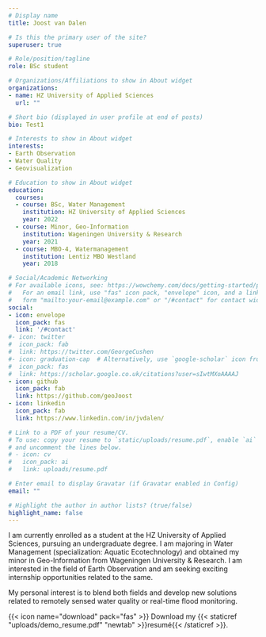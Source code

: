 ```yaml
---
# Display name
title: Joost van Dalen

# Is this the primary user of the site?
superuser: true

# Role/position/tagline
role: BSc student

# Organizations/Affiliations to show in About widget
organizations:
- name: HZ University of Applied Sciences
  url: ""

# Short bio (displayed in user profile at end of posts)
bio: Test1

# Interests to show in About widget
interests:
- Earth Observation
- Water Quality
- Geovisualization

# Education to show in About widget
education:
  courses:
  - course: BSc, Water Management
    institution: HZ University of Applied Sciences
    year: 2022
  - course: Minor, Geo-Information
    institution: Wageningen University & Research
    year: 2021
  - course: MBO-4, Watermanagement
    institution: Lentiz MBO Westland
    year: 2018

# Social/Academic Networking
# For available icons, see: https://wowchemy.com/docs/getting-started/page-builder/#icons
#   For an email link, use "fas" icon pack, "envelope" icon, and a link in the
#   form "mailto:your-email@example.com" or "/#contact" for contact widget.
social:
- icon: envelope
  icon_pack: fas
  link: '/#contact'
#- icon: twitter
#  icon_pack: fab
#  link: https://twitter.com/GeorgeCushen
#- icon: graduation-cap  # Alternatively, use `google-scholar` icon from `ai` icon pack
#  icon_pack: fas
#  link: https://scholar.google.co.uk/citations?user=sIwtMXoAAAAJ
- icon: github
  icon_pack: fab
  link: https://github.com/geoJoost
- icon: linkedin
  icon_pack: fab
  link: https://www.linkedin.com/in/jvdalen/

# Link to a PDF of your resume/CV.
# To use: copy your resume to `static/uploads/resume.pdf`, enable `ai` icons in `params.toml`, 
# and uncomment the lines below.
# - icon: cv
#   icon_pack: ai
#   link: uploads/resume.pdf

# Enter email to display Gravatar (if Gravatar enabled in Config)
email: ""

# Highlight the author in author lists? (true/false)
highlight_name: false
---
```


I am currently enrolled as a student at the HZ University of Applied Sciences, pursuing an undergraduate degree. I am majoring in Water Management (specialization: Aquatic Ecotechnology) and obtained my minor in Geo-Information from Wageningen University & Research. I am interested in the field of Earth Observation and am seeking exciting internship opportunities related to the same.

My personal interest is to blend both fields and develop new solutions related to remotely sensed water quality or real-time flood monitoring. 

{{< icon name="download" pack="fas" >}} Download my {{< staticref "uploads/demo_resume.pdf" "newtab" >}}resumé{{< /staticref >}}.